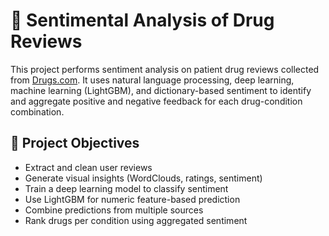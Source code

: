 # 💊 Sentimental Analysis of Drug Reviews

This project performs sentiment analysis on patient drug reviews collected from [Drugs.com](https://www.drugs.com/). It uses natural language processing, deep learning, machine learning (LightGBM), and dictionary-based sentiment to identify and aggregate positive and negative feedback for each drug-condition combination.

## 🧠 Project Objectives

- Extract and clean user reviews
- Generate visual insights (WordClouds, ratings, sentiment)
- Train a deep learning model to classify sentiment
- Use LightGBM for numeric feature-based prediction
- Combine predictions from multiple sources
- Rank drugs per condition using aggregated sentiment



